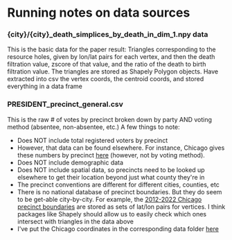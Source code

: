 # Running notes on data sources

### {city}/{city}_death_simplices_by_death_in_dim_1.npy data

This is the basic data for the paper result: 
Triangles corresponding to the resource holes, given by lon/lat pairs for each vertex, 
and then the death filtration value, zscore of that value, and the ratio of the death to birth filtration value. 
The triangles are stored as Shapely Polygon objects. Have extracted into csv the vertex coords, the centroid coords, 
and stored everything in a data frame

### PRESIDENT_precinct_general.csv

This is the raw # of votes by precinct broken down by party AND voting method (absentee, non-absentee, etc.)
A few things to note:
- Does NOT include total registered voters by precinct
- However, that data can be found elsewhere. For instance, Chicago gives these numbers by precinct [here](https://chicagoelections.gov/elections/results) (however, not by voting method). 
- Does NOT include demographic data
- Does NOT include spatial data, so precincts need to be looked up elsewhere to get their location beyond just what county they're in
- The precinct conventions are different for different cities, counties, etc
- There is no national database of precinct boundaries. But they do seem to be get-able city-by-city. For example, the [2012-2022 Chicago precinct boundaries](https://data.cityofchicago.org/Facilities-Geographic-Boundaries/Boundaries-Ward-Precincts-2012-2022-/uvpq-qeeq) are stored as sets of lat/lon pairs for vertices. I think packages like Shapely should allow us to easily check which ones intersect with triangles in the data above
- I've put the Chicago coordinates in the corresponding data folder [here](../project_data/chc/ChicagoPrecincts2012_2022.csv)
  
